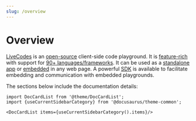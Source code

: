 ```yaml
---
slug: /overview
---
```


# Overview

[LiveCodes](https://livecodes.io) is an [open-source](./license.md) client-side code playground. It is [feature-rich](./features/index.md) with support for [90+ languages/frameworks](./languages/index.md). It can be used as a [standalone app](./getting-started.md#standalone-app) or [embedded](./features/embeds.md) in any web page. A powerful [SDK](./sdk/index.md) is available to facilitate embedding and communication with embedded playgrounds.

The sections below include the documentation details:

```mdx-code-block
import DocCardList from '@theme/DocCardList';
import {useCurrentSidebarCategory} from '@docusaurus/theme-common';

<DocCardList items={useCurrentSidebarCategory().items}/>
```
